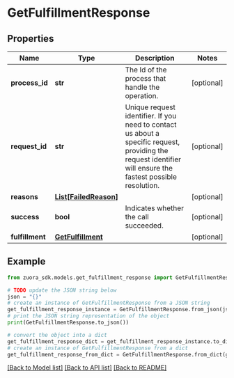 # GetFulfillmentResponse


## Properties

Name | Type | Description | Notes
------------ | ------------- | ------------- | -------------
**process_id** | **str** | The Id of the process that handle the operation.  | [optional] 
**request_id** | **str** | Unique request identifier. If you need to contact us about a specific request, providing the request identifier will ensure the fastest possible resolution.  | [optional] 
**reasons** | [**List[FailedReason]**](FailedReason.md) |  | [optional] 
**success** | **bool** | Indicates whether the call succeeded.  | [optional] 
**fulfillment** | [**GetFulfillment**](GetFulfillment.md) |  | [optional] 

## Example

```python
from zuora_sdk.models.get_fulfillment_response import GetFulfillmentResponse

# TODO update the JSON string below
json = "{}"
# create an instance of GetFulfillmentResponse from a JSON string
get_fulfillment_response_instance = GetFulfillmentResponse.from_json(json)
# print the JSON string representation of the object
print(GetFulfillmentResponse.to_json())

# convert the object into a dict
get_fulfillment_response_dict = get_fulfillment_response_instance.to_dict()
# create an instance of GetFulfillmentResponse from a dict
get_fulfillment_response_from_dict = GetFulfillmentResponse.from_dict(get_fulfillment_response_dict)
```
[[Back to Model list]](../README.md#documentation-for-models) [[Back to API list]](../README.md#documentation-for-api-endpoints) [[Back to README]](../README.md)


